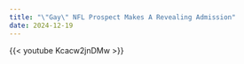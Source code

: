 ```yaml
---
title: "\"Gay\" NFL Prospect Makes A Revealing Admission"
date: 2024-12-19
---
```


{{< youtube Kcacw2jnDMw >}}
